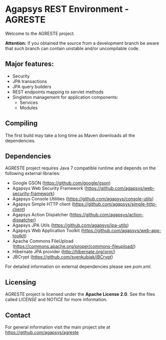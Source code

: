 # Agapsys REST Environment - AGRESTE

Welcome to the AGRESTE project.

**Attention:** If you obtained the source from a development branch be aware that  such branch can contain unstable and/or uncompilable code.

## Major features:

* Security
* JPA transactions
* JPA query builders
* REST endpoints mapping to servlet methods
* Singleton management for application components:
    * Services
    * Modules

## Compiling

The first build may take a long time as Maven downloads all the dependencies.

## Dependencies

AGRESTE project requires Java 7 compatible runtime and depends on the following external libraries:

* Google GSON (https://github.com/google/gson)
* Agapsys Web Security Framework (https://github.com/agapsys/web-security-framework)
* Agapsys Console Utilities (https://github.com/agapsys/console-utils)
* Agapsys Simple HTTP client (https://github.com/agapsys/simple-http-client)
* Agapsys Action Dispatcher (https://github.com/agapsys/action-dispatcher)
* Agapsys JPA Utils (https://github.com/agapsys/jpa-utils)
* Agapsys Web Application Toolkit (https://github.com/agapsys/web-app-toolkit)
* Apache Commons FileUpload (https://commons.apache.org/proper/commons-fileupload/)
* Hibernate JPA provider (http://hibernate.org/orm/)
* JBCrypt (https://github.com/svenkubiak/jBCrypt)

For detailed information on external dependencies please see *pom.xml*.

## Licensing

AGRESTE project is licensed under the **Apache License 2.0**. See the files called *LICENSE* and *NOTICE* for more information.

## Contact

For general information visit the main project site at https://github.com/agapsys/agreste
